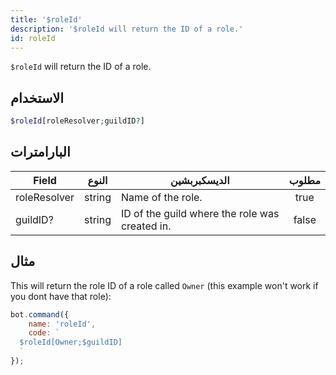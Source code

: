 ```yaml
---
title: '$roleId'
description: '$roleId will return the ID of a role.'
id: roleId
---
```


`$roleId` will return the ID of a role.

## الاستخدام

```php
$roleId[roleResolver;guildID?]
```

## البارامترات

| Field        | النوع  | الديسكبربشين                                   | مطلوب |
| ------------ | ------ | ---------------------------------------------- |:-----:|
| roleResolver | string | Name of the role.                              | true  |
| guildID?     | string | ID of the guild where the role was created in. | false |

## مثال

This will return the role ID of a role called `Owner` (this example won't work if you dont have that role):

```javascript
bot.command({
    name: 'roleId',
    code: `
  $roleId[Owner;$guildID]
  `
});
```